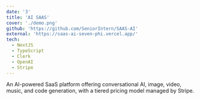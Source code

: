 ```yaml
---
date: '3'
title: 'AI SAAS'
cover: './demo.png'
github: 'https://github.com/SeniorIntern/SAAS-AI'
external: 'https://saas-ai-seven-phi.vercel.app/'
tech:
  - NextJS
  - TypeScript
  - Clerk
  - OpenAI
  - Stripe
---
```


An AI-powered SaaS platform offering conversational AI, image, video, music, and code generation, with a tiered pricing model managed by Stripe.
